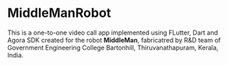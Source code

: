 # MiddleManRobot

This is a one-to-one video call app implemented using FLutter, Dart and Agora SDK created for the robot <b>MiddleMan</b>, fabricatred by R&D team of Government Engineering College Bartonhill, Thiruvanathapuram, Kerala, India.
